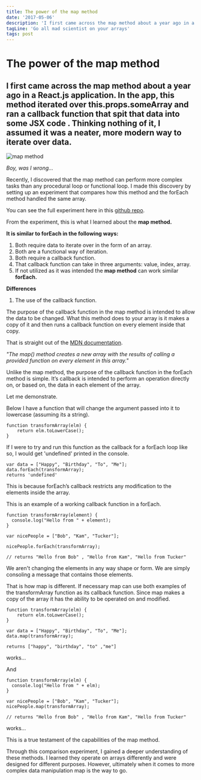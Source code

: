 ```yaml
---
title: The power of the map method
date: '2017-05-06'
description: 'I first came across the map method about a year ago in a React.js application. In the app, this method iterated over this.props.someArray and ran a callback function that spit that data into some JSX code . Thinking nothing of it, I assumed it was a neater, more modern way to iterate over data.Boy, was I wrong…'
tagLine: 'Go all mad scientist on your arrays'
tags: post
---
```


# The power of the map method

## I first came across the map method about a year ago in a React.js application. In the app, this method iterated over this.props.someArray and ran a callback function that spit that data into some JSX code . Thinking nothing of it, I assumed it was a neater, more modern way to iterate over data.

![map method](https://res.cloudinary.com/tumulty-web-services/image/upload/v1637275415/tumulty.me/1_oVv2u4W4fh41NtNyzI35vw.png)

_Boy, was I wrong…_

Recently, I discovered that the map method can perform more complex tasks than any procedural loop or functional loop. I made this discovery by setting up an experiment that compares how this method and the forEach method handled the same array.

You can see the full experiment here in this [github repo](https://github.com/ptums/using-javascript-array-methods).

From the experiment, this is what I learned about the **map method.**

**It is similar to forEach in the following ways:**

1. Both require data to iterate over in the form of an array.
2. Both are a functional way of iteration.
3. Both require a callback function.
4. That callback function can take in three arguments: value, index, array.
5. If not utilized as it was intended the **map method** can work similar **forEach.**

**Differences**

1. The use of the callback function.

The purpose of the callback function in the map method is intended to allow the data to be changed. What this method does to your array is it makes a copy of it and then runs a callback function on every element inside that copy.

That is straight out of the [MDN documentation](https://developer.mozilla.org/en-US/docs/Web/JavaScript/Reference/Global_Objects/Array/map).

_"The map() method creates a new array with the results of calling a provided function on every element in this array."_

Unlike the map method, the purpose of the callback function in the forEach method is simple. It’s callback is intended to perform an operation directly on, or based on, the data in each element of the array.

Let me demonstrate.

Below I have a function that will change the argument passed into it to lowercase (assuming its a string).

```
function transformArray(elm) {
    return elm.toLowerCase();
}
```

If I were to try and run this function as the callback for a forEach loop like so, I would get 'undefined' printed in the console.

```
var data = ["Happy", "Birthday", "To", "Me"];
data.forEach(transformArray);
returns 'undefined'
```

This is because forEach’s callback restricts any modification to the elements inside the array.

This is an example of a working callback function in a forEach.

```
function transformArray(element) {
  console.log("Hello from " + element);
}

var nicePeople = ["Bob", "Kam", "Tucker"];

nicePeople.forEach(transformArray);

// returns "Hello from Bob" , "Hello from Kam", "Hello from Tucker"
```

We aren't changing the elements in any way shape or form. We are simply consoling a message that contains those elements.

That is how map is different. If necessary map can use both examples of the transformArray function as its callback function. Since map makes a copy of the array it has the ability to be operated on and modified.

```
function transformArray(elm) {
    return elm.toLowerCase();
}

var data = ["Happy", "Birthday", "To", "Me"];
data.map(transformArray);

returns ["happy", "birthday", "to" ,"me"]

```

works…

And

```
function transformArray(elm) {
  console.log("Hello from " + elm);
}

var nicePeople = ["Bob", "Kam", "Tucker"];
nicePeople.map(transformArray);

// returns "Hello from Bob" , "Hello from Kam", "Hello from Tucker"
```

works…

This is a true testament of the capabilities of the map method.

Through this comparison experiment, I gained a deeper understanding of these methods. I learned they operate on arrays differently and were designed for different purposes. However, ultimately when it comes to more complex data manipulation map is the way to go.
